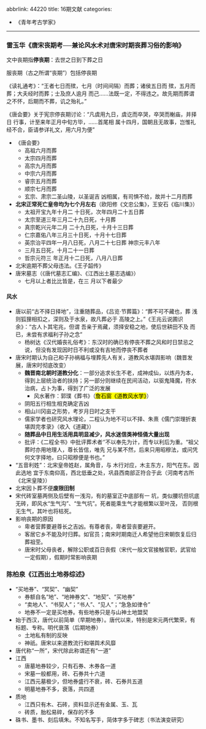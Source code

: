 abbrlink: 44220
title: 16期文献
categories:
  - 《青年考古学家》
---
### 雷玉华《唐宋丧期考──兼论风水术对唐宋时期丧葬习俗的影响》

文中丧期指**停丧期**：去世之日到下葬之日

服丧期（古之所谓“丧期”）包括停丧期

《读礼通考》：“王者七日而殡，七月（时间间隔）而葬；诸侯五日而 殡，五月而葬；大夫经时而葬；士及庶人逾月 而己……法既一定，不得违之。故先期而葬谓 之不怀，后期而不葬，讥之殆礼。”

《唐会要》关于宪宗停丧期讨论：“凡虞用九日，虞讫而卒哭，卒哭而榭庙，并择日 行事，计至来年正月中旬方毕，……首尾相 属十四月，国朝且无故事，岂惟礼经不合，臣请参详礼文，用六月为便”

- 《唐会要》
  - 高祖六月而葬
  - 太宗四月而葬
  - 高宗九月而葬
  - 中宗六月而葬
  - 睿宗五月而葬
  - 顺宗七月而葬
  - 玄宗、肃宗二圣山陵，以圣诞吉 凶相属，有司惧不给，故并十二月而葬
- **北宋正常死亡皇帝均为七个月左右**（欧阳修《文忠公集》，王安石《临川集》）
  - 太祖开宝九年十月二 十日死，次年四月二十五日葬
  - 太宗至道三年三月二十九日死，十月葬
  - 真宗乾兴元年二月 二十九日死，十月十三日葬
  - 仁宗嘉佑八年三月三十日死，十月十七日葬
  - 英宗治平四年一月八日死，八月二十七日葬 神宗元丰八年
  - 三月五日死，十月二十一日葬
  - 哲宗元符三 年正月十二日死，八月八日葬
- 北宋逾期不葬父母违法。《王子韶传》
- 唐宋墓志（《唐代墓志汇编》、《江西出土墓志选编》）
  - 七月以上者比比皆是，在三 月以下者最少

#### 风水

- 唐以前“古不择日择地”，注重随葬品，《吕览·节葬篇》：“葬不可不藏也，葬 浅则狐狸相扣之，深则及于水泉，故凡葬必于 高陵之上。”《王兆云说圃识余》：“古人卜其宅兆，但谓 吾亲于焉藏，须择安稳之地，使后世耕田不及 而已，未尝有求福利子孙之念”
  - 杨树达《汉代婚丧礼俗考》：东汉时的确已有停丧不葬之风和时日禁忌之说，但没有发现因时日不利或没有吉地而停丧不葬者
- 唐宋时期认为自己和子孙祸福与埋葬先人有关，道教风水堪舆影响（魏晋发展，唐宋时彻底改变）
  - **魏晋南北朝时道教分化**：一部分追求长生不老，成神成仙，以炼丹为本，得到上层统治者的扶持；另一部分则继续在民间活动，以驱鬼降魔，符水治病，占卜为事，得到了广泛的发展
    - 风水著作：郭璞《葬书》（<mark>詹石窗《道教风水学》</mark>）
  - 阴阳五行相生相克确定吉凶
  - 相山川冈亩之形势，考岁月日时之支干
  - 儒家学者也研究风水理论，二程认为地不可以不择、朱熹《儒门崇理折衷堪舆完孝录》（收入《道藏》）
  - **随葬品中日用生活用具明显减少，风水迷信类神怪俑大量出现**
  - 批评：《二程全书》中批评葬术者‘’不以奉先为计，而专以利后为重。“祖父葬时亦用地理人，尊长皆信，唯先 兄与某不然，后来只用昭穆法，或问凭何文字择地，曰只昭穆便是书也。”
- “五音利姓”：北宋皇帝姓赵，属角音，与 木行对应，木主东方，阳气在东。因此选地 宜于东南仰高，西北低垂之处，巩县西南部正符合于此（河南考古所《北宋皇陵》）
- 北宋因卜葬不便**废限田制**
- 宋代砖室墓两侧及后壁有一浅沟，有的墓室正中底部有一 坑，类似腰坑但坑底无砖，即风水“生气沟”、“生气坑”。死者能乘生气才能根繁以至叶茂， 否则根无生气，其叶也将枯死。
- 影响丧期的原因
  - 卑者营葬要避尊长之吉凶。有尊者丧，卑者营丧要避开。
  - 客居它乡不能及时归葬。如官员；南宋时期南迁人希望他日宋朝恢复后归葬祖茔。
  - 唐宋时父母丧者，解除公职或百日丧假（宋代一般文官接触官职，武官给一定假期），假期时常影响丧期

### 陈柏泉《江西出土地券综述》

- “买地券”、“冥契”、“幽契”
  - 券额自名“地”、“地神券文”、“地契”、“买地券”
  - “卖地人”、“书契人”；“书人”、“见人”；“急急如律令”
  - 地券不一定是买地券。有些地券只是与山神土地盟契
- 始于西汉，唐代以前简单（早期地券）。唐代以来，特别是宋元两代繁荣，有标题、专称。明代衰落（后期地券）
  - 土地私有制的反映
  - 神祇。唐宋以来道教流行和堪舆术风靡
- 唐代称“一所”，宋代除此称谓还有“一道”
- 江西
  - 唐墓地券较少，只有石券、木券各一道
  - 宋墓一般都用，砖、石券共十六道
  - 江西元墓极少，但地券盛行不衰，砖、石券共五道
  - 明墓地券不多，衰落，共四道
- 质地
  - 江西只有木、石砖，资料显示还有金属、玉、瓦
  - 砖质，胎松易碎，保存的不多
- 硃书、墨书、刻后填朱。不知名写手，简体字多于碑志（书法演变研究）